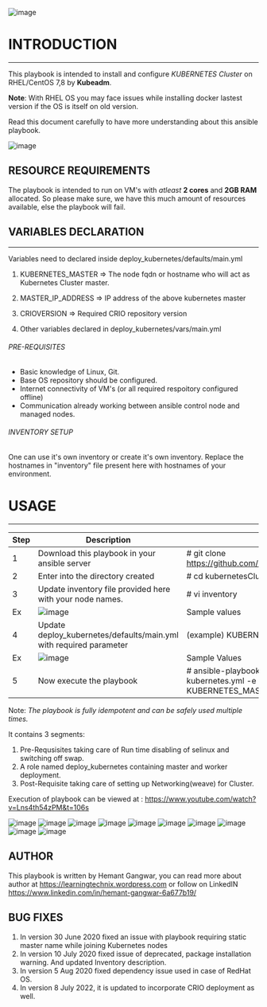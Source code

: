 ![image](https://user-images.githubusercontent.com/38517925/86527948-5f983e80-bec1-11ea-9be7-03a6cc7792c8.png)

# INTRODUCTION
---------------

This playbook is intended to install and configure *KUBERNETES Cluster* on RHEL/CentOS 7,8 by **Kubeadm**.

**Note**: With RHEL OS you may face issues while installing docker lastest version if the OS is itself on old version. 

Read this document carefully to have more understanding about this ansible playbook.

![image](https://user-images.githubusercontent.com/38517925/86524357-5abe9500-be97-11ea-8f15-d997b4ce7d3e.png)

## RESOURCE REQUIREMENTS
The playbook is intended to run on VM's with *atleast* **2 cores** and **2GB RAM** allocated. So please make sure, we have this much amount of resources available, else the playbook will fail. 

## VARIABLES DECLARATION
-----------------------

Variables need to declared inside deploy_kubernetes/defaults/main.yml

1. KUBERNETES_MASTER => The node fqdn or hostname who will act as Kubernetes Cluster master.

2. MASTER_IP_ADDRESS => IP address of the above kubernetes master 

3. CRIOVERSION => Required CRIO repository version

4. Other variables declared in deploy_kubernetes/vars/main.yml

###### PRE-REQUISITES

- Basic knowledge of Linux, Git.
- Base OS repository should be configured.
- Internet connectivity of VM's (or all required respoitory configured offline)
- Communication already working between ansible control node and managed nodes.

###### INVENTORY SETUP

One can use it's own inventory or create it's own inventory.
Replace the hostnames in "inventory" file present here with hostnames of your environment. 

# USAGE
------------------------

Step | Description | Commands
------ | ----------- | --------
1 | Download this playbook in your ansible server | # git clone https://github.com/HemantGangwar/kubernetesClusterRH7.git
2 | Enter into the directory created | # cd kubernetesCluster
3 | Update inventory file provided here with your node names. | # vi inventory
Ex  | ![image](https://user-images.githubusercontent.com/38517925/178091017-187b9d53-fe1d-44b1-ae27-810abceafd54.png) | Sample values
4 | Update deploy_kubernetes/defaults/main.yml with required parameter | (example) KUBERNETES_MASTER: master.lab.example.com
Ex | ![image](https://user-images.githubusercontent.com/38517925/178091075-85e105fb-5ea0-4ca3-ba93-3da482e6b083.png) | Sample Values
5 | Now execute the playbook | # ansible-playbook kubernetes.yml OR ansible-playbook kubernetes.yml -e KUBERNETES_MASTER=master.lab.example.com


Note:  *The playbook is fully idempotent and can be safely used multiple times.*

It contains 3 segments:

1. Pre-Requsisites taking care of Run time disabling of selinux and switching off swap.
2. A role named deploy_kubernetes containing master and worker deployment.
3. Post-Requisite taking care of setting up Networking(weave) for Cluster. 

Execution of playbook can be viewed at : https://www.youtube.com/watch?v=Lns4th54zPM&t=106s

![image](https://user-images.githubusercontent.com/38517925/177982654-a510fa76-8995-40a6-ba09-3716dcd92e16.png)
![image](https://user-images.githubusercontent.com/38517925/177982712-28232558-6ba8-4af2-8099-e11d5c67122e.png)
![image](https://user-images.githubusercontent.com/38517925/177982760-0bdfe920-a76f-4bef-9087-ac7b111750ed.png)
![image](https://user-images.githubusercontent.com/38517925/177982809-6bd6e155-41e5-4014-bc3c-5ba737bdf959.png)
![image](https://user-images.githubusercontent.com/38517925/177982867-7c9db669-8236-468b-94bb-4faf8a8024e7.png)
![image](https://user-images.githubusercontent.com/38517925/177983046-0019ec4b-3138-4749-90f9-dd8a954b907d.png)
![image](https://user-images.githubusercontent.com/38517925/177983408-64caa9f4-9108-4b0d-90b1-36e9fc415d52.png)
![image](https://user-images.githubusercontent.com/38517925/178091332-073c47eb-90c4-400c-86cf-0ec9e6c9943b.png)
![image](https://user-images.githubusercontent.com/38517925/178091339-c0dadd86-e59e-466a-b7bc-fb47183a4333.png)
![image](https://user-images.githubusercontent.com/38517925/178091345-239072ab-0c68-4e52-a9a6-560707e40dcc.png)






AUTHOR
--------
This playbook is written by Hemant Gangwar, you can read more about author at https://learningtechnix.wordpress.com or follow on LinkedIN https://www.linkedin.com/in/hemant-gangwar-6a677b19/

BUG FIXES
-----------
1. In version 30 June 2020 fixed an issue with playbook requiring static master name while joining Kubernetes nodes
2. In version 10 July 2020 fixed issue of deprecated, package installation warning. And updated Inventory description.
3. In version 5 Aug 2020 fixed dependency issue used in case of RedHat OS.
4. In version 8 July 2022, it is updated to incorporate CRIO deployment as well.

